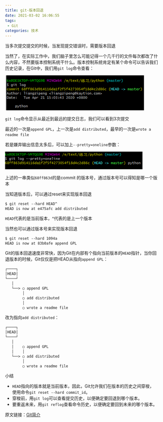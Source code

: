```yaml
---
title: git-版本回退
date: 2021-03-02 16:06:55
tags:
 - Git
categories: 技术
---
```


当多次提交提交的时候，当发现提交错误时，需要版本回退

当然了，在实际工作中，我们脑子里怎么可能记得一个几千行的文件每次都改了什么内容，不然要版本控制系统干什么。版本控制系统肯定有某个命令可以告诉我们历史记录，在Git中，我们用`git log`命令查看：

![image-20200421152956511](git-版本回退/image-20200421152956511.png)

<!--more-->

`git log`命令显示从最近到最远的提交日志，我们可以看到3次提交

最近的一次是`append GPL`，上一次是`add distributed`，最早的一次是`wrote a readme file`

若是嫌弃输出信息太多后，可以加上`--pretty=oneline`参数：

![image-20200421153416597](git-版本回退/image-20200421153416597.png)

上述的一串类似`68ff863d`的是commit 的版本号，通过版本号可以得知是哪一个版本

当知道版本后，可以通过reset来实现版本回退

```
$ git reset --hard HEAD^
HEAD is now at e475afc add distributed
```

`HEAD`代表的是当前版本，^代表的是上一个版本

当然也可以通过版本号来实现版本回退

```
$ git reset --hard 1094a
HEAD is now at 83b0afe append GPL
```

Git的版本回退速度非常快，因为Git在内部有个指向当前版本的`HEAD`指针，当你回退版本的时候，Git仅仅是把HEAD从指向`append GPL`：

```ascii
┌────┐
│HEAD│
└────┘
   │
   └──> ○ append GPL
        │
        ○ add distributed
        │
        ○ wrote a readme file
```

改为指向`add distributed`：

```ascii
┌────┐
│HEAD│
└────┘
   │
   │    ○ append GPL
   │    │
   └──> ○ add distributed
        │
        ○ wrote a readme file
```

小结

- `HEAD`指向的版本就是当前版本，因此，Git允许我们在版本的历史之间穿梭，使用命令`git reset --hard commit_id`。
- 穿梭前，用`git log`可以查看提交历史，以便确定要回退到哪个版本。
- 要重返未来，用`git reflog`查看命令历史，以便确定要回到未来的哪个版本。



原文链接：[Git简介](https://www.liaoxuefeng.com/wiki/896043488029600/896067008724000)